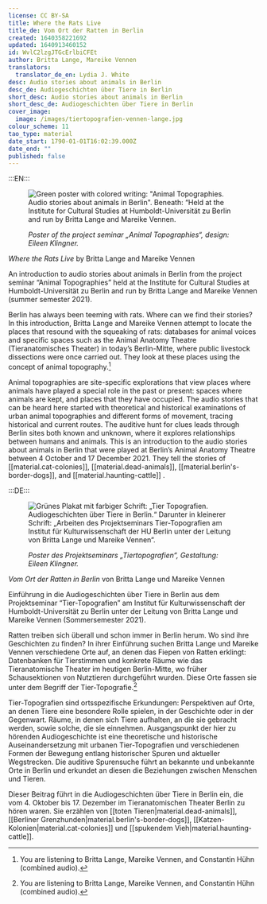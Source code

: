 ```yaml
---
license: CC BY-SA
title: Where the Rats Live
title_de: Vom Ort der Ratten in Berlin
created: 1640358221692
updated: 1640913460152
id: WvlC2lzgJTGcErlbiCFEt
author: Britta Lange, Mareike Vennen
translators:
  translator_de_en: Lydia J. White
desc: Audio stories about animals in Berlin
desc_de: Audiogeschichten über Tiere in Berlin
short_desc: Audio stories about animals in Berlin
short_desc_de: Audiogeschichten über Tiere in Berlin
cover_image:
  image: /images/tiertopografien-vennen-lange.jpg
colour_scheme: 11
tao_type: material
date_start: 1790-01-01T16:02:39.000Z
date_end: ""
published: false
---
```


:::EN:::

<figure>

![Green poster with colored writing: "Animal Topographies. Audio stories about animals in Berlin". Beneath: “Held at the Institute for Cultural Studies at Humboldt-Universität zu Berlin and run by Britta Lange and Mareike Vennen.](/images/mv/tiertopografien-vennen-lange.jpg)

<figcaption>

_Poster of the project seminar „Animal Topographies“, design: Eileen Klingner._

</figcaption>

</figure>

<sound file="/audio/Einleitung_Lange und Vennen.mp3">_Where the Rats Live_ by Britta Lange and Mareike Vennen</sound>

An introduction to audio stories about animals in Berlin from the project seminar “Animal Topographies” held at the Institute for Cultural Studies at Humboldt-Universität zu Berlin and run by Britta Lange and Mareike Vennen (summer semester 2021). 

Berlin has always been teeming with rats. Where can we find their stories? In this introduction, Britta Lange and Mareike Vennen attempt to locate the places that resound with the squeaking of rats: databases for animal voices and specific spaces such as the Animal Anatomy Theatre (Tieranatomisches Theater) in today’s Berlin-Mitte, where public livestock dissections were once carried out. They look at these places using the concept of animal topography.[^1] 

Animal topographies are site-specific explorations that view places where animals have played a special role in the past or present: spaces where animals are kept, and places that they have occupied. The audio stories that can be heard here started with theoretical and historical examinations of urban animal topographies and different forms of movement, tracing historical and current routes. The auditive hunt for clues leads through Berlin sites both known and unknown, where it explores relationships between humans and animals.
This is an introduction to the audio stories about animals in Berlin that were played at Berlin’s Animal Anatomy Theatre between 4 October and 17 December 2021. They tell the stories of [[material.cat-colonies]], [[material.dead-animals]], [[material.berlin's-border-dogs]], and [[material.haunting-cattle]] .

[^1]: You are listening to Britta Lange, Mareike Vennen, and Constantin Hühn (combined audio). 

:::DE:::

<figure>

![Grünes Plakat mit farbiger Schrift: „Tier Topografien. Audiogeschichten über Tiere in Berlin.“ Darunter in kleinerer Schrift: „Arbeiten des Projektseminars Tier-Topografien am Institut für Kulturwissenschaft der HU Berlin unter der Leitung von Britta Lange und Mareike Vennen“.](/images/mv/tiertopografien-vennen-lange.jpg)

<figcaption>

_Poster des Projektseminars „Tiertopografien“, Gestaltung: Eileen Klingner._

</figcaption>

</figure>

<sound file="/audio/Einleitung_Lange und Vennen.mp3">_Vom Ort der Ratten in Berlin_ von Britta Lange und Mareike Vennen</sound>

Einführung in die Audiogeschichten über Tiere in Berlin aus dem Projektseminar “Tier-Topografien” am Institut für Kulturwissenschaft der Humboldt-Universität zu Berlin unter der Leitung von Britta Lange und Mareike Vennen (Sommersemester 2021). 

Ratten treiben sich überall und schon immer in Berlin herum. Wo sind ihre Geschichten zu finden? In ihrer Einführung suchen Britta Lange und Mareike Vennen verschiedene Orte auf, an denen das Fiepen von Ratten erklingt: Datenbanken für Tierstimmen und konkrete Räume wie das Tieranatomische Theater im heutigen Berlin-Mitte, wo früher Schausektionen von Nutztieren durchgeführt wurden. Diese Orte fassen sie unter dem Begriff der Tier-Topografie.[^1] 

Tier-Topografien sind ortsspezifische Erkundungen: Perspektiven auf Orte, an denen Tiere eine besondere Rolle spielen, in der Geschichte oder in der Gegenwart. Räume, in denen sich Tiere aufhalten, an die sie gebracht werden, sowie solche, die sie einnehmen. Ausgangspunkt der hier zu hörenden Audiogeschichte ist eine theoretische und historische Auseinandersetzung mit urbanen Tier-Topografien und verschiedenen Formen der Bewegung entlang historischer Spuren und aktueller Wegstrecken. Die auditive Spurensuche führt an bekannte und unbekannte Orte in Berlin und erkundet an diesen die Beziehungen zwischen Menschen und Tieren.

Dieser Beitrag führt in die Audiogeschichten über Tiere in Berlin ein, die vom 4. Oktober bis 17. Dezember im Tieranatomischen Theater Berlin zu hören waren. Sie erzählen von [[toten Tieren|material.dead-animals]], [[Berliner Grenzhunden|material.berlin's-border-dogs]], [[Katzen-Kolonien|material.cat-colonies]] und [[spukendem Vieh|material.haunting-cattle]].


[^1]: Sie hören Britta Lange, Mareike Vennen und Constantin Hühn (Audiokombinat). 
